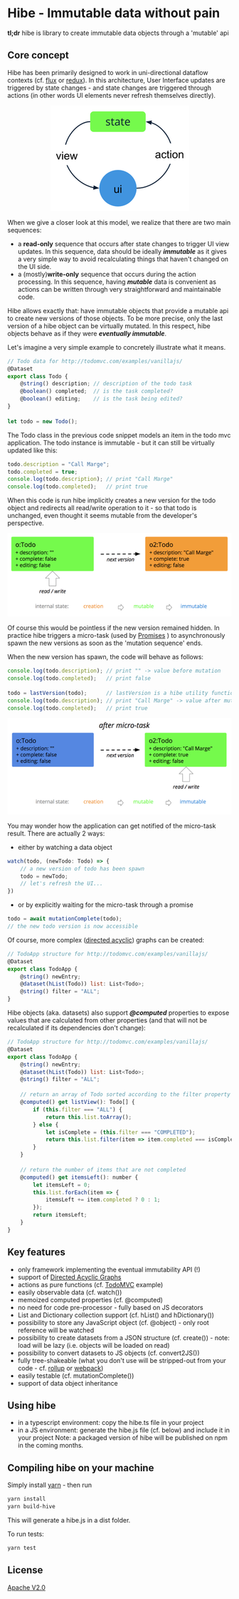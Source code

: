
# Hibe - Immutable data without pain

**tl;dr** hibe is library to create immutable data objects through a 'mutable' api

## Core concept

Hibe has been primarily designed to work in uni-directional dataflow contexts (cf. [flux](https://facebook.github.io/flux/) or [redux](https://redux.js.org/basics/data-flow)). In this architecture, User Interface updates are triggered by state changes - and state changes are triggered through actions (in other words UI elements never refresh themselves directly).

<div style="text-align:center">

![Unidirectional-data-flow](doc/unidirectional-data-flow.png?raw=true)

</div>

When we give a closer look at this model, we realize that there are two main sequences:
- a **read-only** sequence that occurs after state changes to trigger UI view updates. In this sequence, data should be ideally ***immutable*** as it gives a very simple way to avoid recalculating things that haven't changed on the UI side.
- a (mostly)**write-only** sequence that occurs during the action processing. In this sequence, having ***mutable*** data is convenient as actions can be written through very straightforward and maintainable code.

Hibe allows exactly that: have immutable objects that provide a mutable api to create new versions of those objects. To be more precise, only the last version of a hibe object can be virtually mutated. In this respect, hibe objects behave as if they were ***eventually immutable***.

Let's imagine a very simple example to concretely illustrate what it means. 

```js
// Todo data for http://todomvc.com/examples/vanillajs/
@Dataset
export class Todo {
    @string() description; // description of the todo task
    @boolean() completed;  // is the task completed?
    @boolean() editing;    // is the task being edited?
}

let todo = new Todo();
```
The Todo class in the previous code snippet models an item in the todo mvc application. The todo instance is immutable - but it can still be virtually updated like this:

```js
todo.description = "Call Marge";
todo.completed = true;
console.log(todo.description); // print "Call Marge"
console.log(todo.completed);   // print true
```

When this code is run hibe implicitly creates a new version for the todo object and redirects all read/write operation to it - so that todo is unchanged, even thought it seems mutable from the developer's perspective.

<div style="text-align:center">

![Before micro-task](doc/todos_1_2.png?raw=true)

</div>

Of course this would be pointless if the new version remained hidden. In practice hibe triggers a micro-task (used by [Promises](https://jakearchibald.com/2015/tasks-microtasks-queues-and-schedules/) ) to asynchronously spawn the new versions as soon as the 'mutation sequence' ends.

When the new version has spawn, the code will behave as follows:

```js
console.log(todo.description); // print "" -> value before mutation
console.log(todo.completed);   // print false

todo = lastVersion(todo);      // lastVersion is a hibe utility function
console.log(todo.description); // print "Call Marge" -> value after mutation
console.log(todo.completed);   // print true
```

<div style="text-align:center">

![After micro-task](doc/todos_1_2_after_mt.png?raw=true)

</div>

You may wonder how the application can get notified of the micro-task result. There are actually 2 ways: 
- either by watching a data object
```js
watch(todo, (newTodo: Todo) => {
    // a new version of todo has been spawn
    todo = newTodo;
    // let's refresh the UI...
})
```
- or by explicitly waiting for the micro-task through a promise
```js
todo = await mutationComplete(todo);
// the new todo version is now accessible
```


Of course, more complex ([directed acyclic][DAG]) graphs can be created:

```js
// TodoApp structure for http://todomvc.com/examples/vanillajs/
@Dataset
export class TodoApp {
    @string() newEntry;
    @dataset(hList(Todo)) list: List<Todo>;
    @string() filter = "ALL"; 
}
```

Hibe objects (aka. datasets) also support ***@computed*** properties to expose values that are calculated from other properties (and that will not be recalculated if its dependencies don't change):

```js
// TodoApp structure for http://todomvc.com/examples/vanillajs/
@Dataset
export class TodoApp {
    @string() newEntry;
    @dataset(hList(Todo)) list: List<Todo>;
    @string() filter = "ALL"; 

    // return an array of Todo sorted according to the filter property
    @computed() get listView(): Todo[] {
        if (this.filter === "ALL") {
            return this.list.toArray();
        } else {
            let isComplete = (this.filter === "COMPLETED");
            return this.list.filter(item => item.completed === isComplete);
        }
    }

    // return the number of items that are not completed
    @computed() get itemsLeft(): number {
        let itemsLeft = 0;
        this.list.forEach(item => {
            itemsLeft += item.completed ? 0 : 1;
        });
        return itemsLeft;
    }
}
````

## Key features
- only framework implementing the eventual immutability API (!)
- support of [Directed Acyclic Graphs][DAG]
- actions as pure functions (cf. [TodoMVC](src/samples/todo.ts) example)
- easily observable data (cf. watch())
- memoized computed properties (cf. @computed)
- no need for code pre-processor - fully based on JS decorators
- List and Dictionary collection support (cf. hList() and hDictionary())
- possibility to store any JavaScript object (cf. @object) - only root reference will be watched
- possibility to create datasets from a JSON structure (cf. create()) - note: load will be lazy (i.e. objects will be loaded on read)
- possibility to convert datasets to JS objects (cf. convert2JS())
- fully tree-shakeable (what you don't use will be stripped-out from your code - cf. [rollup](https://rollupjs.org/guide/en) or [webpack](https://webpack.js.org/guides/tree-shaking/))
- easily testable (cf. mutationComplete())
- support of data object inheritance


## Using hibe

- in a typescript environment: copy the hibe.ts file in your project
- in a JS environment: generate the hibe.js file (cf. below) and include it in your project
Note: a packaged version of hibe will be published on npm in the coming months.

## Compiling hibe on your machine

Simply install [yarn](https://yarnpkg.com/) - then run
```bash
yarn install
yarn build-hive
```
This will generate a hibe.js in a dist folder.

To run tests:
```bash
yarn test
```

## License

[Apache V2.0](LICENSE.md)

[DAG]:https://medium.com/@hamzasurti/advanced-data-structures-part-1-directed-acyclic-graph-dag-c1d1145b5e5a
